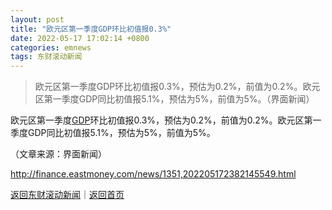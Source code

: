 ```yaml
---
layout: post
title: "欧元区第一季度GDP环比初值报0.3%"
date: 2022-05-17 17:02:14 +0800
categories: emnews
tags: 东财滚动新闻
---
```

> 欧元区第一季度GDP环比初值报0.3%，预估为0.2%，前值为0.2%。欧元区第一季度GDP同比初值报5.1%，预估为5%，前值为5%。（界面新闻）

<p>欧元区第一季度<span id="Info.342"><a href="http://data.eastmoney.com/cjsj/gdp.html" class="infokey">GDP</a></span>环比初值报0.3%，预估为0.2%，前值为0.2%。欧元区第一季度GDP同比初值报5.1%，预估为5%，前值为5%。</p><p class="em_media">（文章来源：界面新闻）</p>

<http://finance.eastmoney.com/news/1351,202205172382145549.html>

[返回东财滚动新闻](//finews.withounder.com/emnews/)｜[返回首页](//finews.withounder.com/)